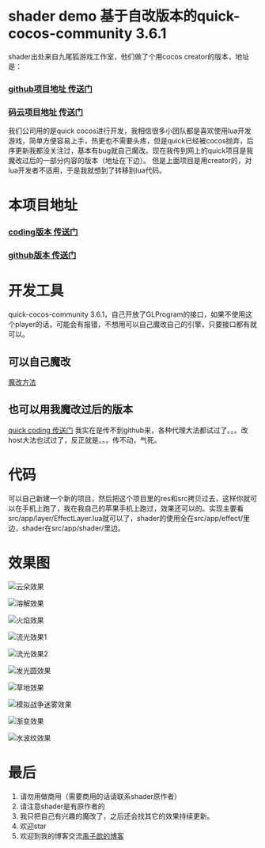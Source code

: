 # shader demo 基于自改版本的quick-cocos-community 3.6.1
shader出处来自九尾狐游戏工作室，他们做了个用cocos creator的版本，地址是：
### [github项目地址 传送门](https://github.com/fylz1125/ShaderDemos)
### [码云项目地址 传送门](https://gitee.com/darkmoon/ShaderDemos)
我们公司用的是quick cocos进行开发，我相信很多小团队都是喜欢使用lua开发游戏，简单方便容易上手，热更也不需要头疼，但是quick已经被cocos抛弃，后序更新我都没关注过，基本有bug就自己魔改。现在我传到网上的quick项目是我魔改过后的一部分内容的版本（地址在下边）。
但是上面项目是用creator的，对lua开发者不适用，于是我就想到了转移到lua代码。
# 本项目地址
### [coding版本 传送门](https://coding.net/u/xianwx/p/ShaderDemo/git)
### [github版本 传送门](https://github.com/xianwx/QuickCocosShader)

# 开发工具
quick-cocos-community 3.6.1，自己开放了GLProgram的接口，如果不使用这个player的话，可能会有报错，不想用可以自己魔改自己的引擎，只要接口都有就可以。
## 可以自己魔改
[魔改方法](http://xianwx.xyz/2018/08/22/quick-cocos-GLProgram/)

## 也可以用我魔改过后的版本
[quick coding 传送门](https://coding.net/u/xianwx/p/my_quick_3.6/git)
我实在是传不到github来，各种代理大法都试过了。。。改host大法也试过了，反正就是。。。传不动，气死。

# 代码
可以自己新建一个新的项目，然后把这个项目里的res和src拷贝过去，这样你就可以在手机上跑了，我在我自己的苹果手机上跑过，效果还可以的。实现主要看src/app/layer/EffectLayer.lua就可以了，shader的使用全在src/app/effect/里边，shader在src/app/shader/里边。

# 效果图
![云朵效果](screenshots/cloud.gif)

![溶解效果](screenshots/dissolve.gif)

![火焰效果](screenshots/flame.gif)

![流光效果1](screenshots/fluxay_1.gif)

![流光效果2](screenshots/fluxay_2.gif)

![发光圆效果](screenshots/glow_circle.gif)

![草地效果](screenshots/grassy.gif)

![模拟战争迷雾效果](screenshots/search_light.gif)

![渐变效果](screenshots/transfer.gif)

![水波纹效果](screenshots/water_wave.gif)

# 最后
1. 请勿用做商用（需要商用的话请联系shader原作者）
2. 请注意shader是有原作者的
3. 我只把自己有兴趣的魔改了，之后还会找其它的效果持续更新。
4. 欢迎star
5. 欢迎到我的博客交流[禹子歆的博客](http://xianwx.xyz/)
